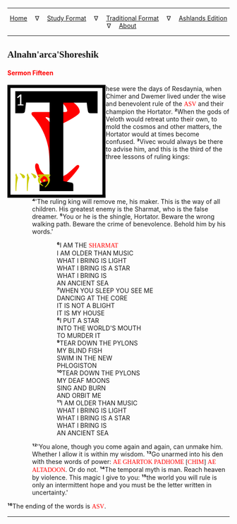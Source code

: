 
---

<!--- CSS for local font files -->

<style>
@font-face {
    font-family: Daedric;
    src: url('../../../assets/fonts/ttf/HayghinDaedric.ttf') format('truetype');
    font-weight: medium;
    font-style: normal;
}
</style>

<!--- Jekyll Page Links -->

<center>
<a href="../../../index.html">Home</a>
&emsp;&nabla;&emsp;
<a href="../../index-study.html">Study Format</a>
&emsp;&nabla;&emsp;
<a href="../../index-traditional.html">Traditional Format</a>
&emsp;&nabla;&emsp;
<a href="../../index-ashlands.html">Ashlands Edition</a>
&emsp;&nabla;&emsp;
<a href="../../../about.html">About</a>
</center>

<!--- Markdown Body Below: -->

---

## <span style="font-family:Daedric">Alnahn'arca'Shoreshik</span>

#### <span style="color:red">Sermon Fifteen</span>

<img align="left" alt="T" src="../../../assets/images/initials/initial_15.svg">hese were the days of Resdaynia, when Chimer and Dwemer lived under the wise and benevolent rule of the
<span style="font-family:Daedric;color:red">ASV</span>
and their champion the Hortator.
<b>&sup2;</b>When the gods of Veloth would retreat unto their own, to mold the cosmos and other matters, the Hortator would at times become confused.
<b>&sup3;</b>Vivec would always be there to advise him, and this is the third of the three lessons of ruling kings:

<span style="display:inline-block;padding-left:4em"><b>&#8308;</b>'The ruling king will remove me, his maker. This is the way of all children. His greatest enemy is the Sharmat, who is the false dreamer.
<b>&#8309;</b>You or he is the shingle, Hortator. Beware the wrong walking path. Beware the crime of benevolence. Behold him by his words.'</span>

<span style="display:inline-block;padding-left:8em"><b>&#8310;</b>I AM THE
<span style="font-family:Daedric;color:red">SHARMAT</span></span>\
<span style="display:inline-block;padding-left:8em">I AM OLDER THAN MUSIC</span>\
<span style="display:inline-block;padding-left:8em">WHAT I BRING IS LIGHT</span>\
<span style="display:inline-block;padding-left:8em">WHAT I BRING IS A STAR</span>\
<span style="display:inline-block;padding-left:8em">WHAT I BRING IS</span>\
<span style="display:inline-block;padding-left:8em">AN ANCIENT SEA</span>\
<span style="display:inline-block;padding-left:8em"><b>&#8311;</b>WHEN YOU SLEEP YOU SEE ME</span>\
<span style="display:inline-block;padding-left:8em">DANCING AT THE CORE</span>\
<span style="display:inline-block;padding-left:8em">IT IS NOT A BLIGHT</span>\
<span style="display:inline-block;padding-left:8em">IT IS MY HOUSE</span>\
<span style="display:inline-block;padding-left:8em"><b>&#8312;</b>I PUT A STAR</span>\
<span style="display:inline-block;padding-left:8em">INTO THE WORLD'S MOUTH</span>\
<span style="display:inline-block;padding-left:8em">TO MURDER IT</span>\
<span style="display:inline-block;padding-left:8em"><b>&#8313;</b>TEAR DOWN THE PYLONS</span>\
<span style="display:inline-block;padding-left:8em">MY BLIND FISH</span>\
<span style="display:inline-block;padding-left:8em">SWIM IN THE NEW</span>\
<span style="display:inline-block;padding-left:8em">PHLOGISTON</span>\
<span style="display:inline-block;padding-left:8em"><b>&sup1;&#8304;</b>TEAR DOWN THE PYLONS</span>\
<span style="display:inline-block;padding-left:8em">MY DEAF MOONS</span>\
<span style="display:inline-block;padding-left:8em">SING AND BURN</span>\
<span style="display:inline-block;padding-left:8em">AND ORBIT ME</span>\
<span style="display:inline-block;padding-left:8em"><b>&sup1;&sup1;</b>I AM OLDER THAN MUSIC</span>\
<span style="display:inline-block;padding-left:8em">WHAT I BRING IS LIGHT</span>\
<span style="display:inline-block;padding-left:8em">WHAT I BRING IS A STAR</span>\
<span style="display:inline-block;padding-left:8em">WHAT I BRING IS</span>\
<span style="display:inline-block;padding-left:8em">AN ANCIENT SEA</span>

<span style="display:inline-block;padding-left:4em"><b>&sup1;&sup2;</b>'You alone, though you come again and again, can unmake him. Whether I allow it is within my wisdom.
<b>&sup1;&sup3;</b>Go unarmed into his den with these words of power:
<span style="font-family:Daedric;color:red">AE GHARTOK PADHOME</span>
<span style="font-family:Daedric">[<span style="color:red">CHIM</span>]</span>
<span style="font-family:Daedric;color:red">AE ALTADOON</span>.
Or do not.
<b>&sup1;&#8308;</b>The temporal myth is man. Reach heaven by violence. This magic I give to you:
<b>&sup1;&#8309;</b>the world you will rule is only an intermittent hope and you must be the letter written in uncertainty.'</span>

<b>&sup1;&#8310;</b>The ending of the words is
<span style="font-family:Daedric;color:red">ASV</span>.

---
